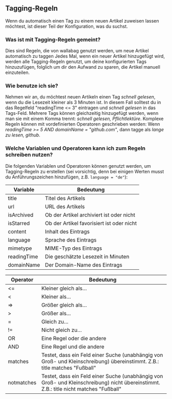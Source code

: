 Tagging-Regeln
--------------

Wenn du automatisch einen Tag zu einem neuen Artikel zuweisen lassen
möchtest, ist dieser Teil der Konfiguration, was du suchst.

### Was ist mit Tagging-Regeln gemeint?

Dies sind Regeln, die von wallabag genutzt werden, um neue Artikel
automatisch zu taggen Jedes Mal, wenn ein neuer Artikel hinzugefügt
wird, werden alle Tagging-Regeln genutzt, um deine konfigurierten Tags
hinzuzufügen, folglich um dir den Aufwand zu sparen, die Artikel manuell
einzuteilen.

### Wie benutze ich sie?

Nehmen wir an, du möchtest neuen Artikeln einen Tag *schnell gelesen*,
wenn du die Lesezeit kleiner als 3 Minuten ist. In diesem Fall solltest
du in das Regelfeld "readingTime &lt;= 3" eintragen und *schnell
gelesen* in das Tags-Feld. Mehrere Tags können gleichzeitig hinzugefügt
werden, wenn man sie mit einem Komma trennt: *schnell gelesen,
Pflichtlektüre*. Komplexe Regeln können mit vordefinierten Operatoren
geschrieben werden: Wenn *readingTime &gt;= 5 AND domainName =
"github.com"*, dann tagge als *lange zu lesen, github*.

### Welche Variablen und Operatoren kann ich zum Regeln schreiben nutzen?

Die folgenden Variablen und Operatoren können genutzt werden, um
Tagging-Regeln zu erstellen (sei vorsichtig, denn bei einigen Werten
musst du Anführungszeichen hinzufügen, z.B. `language = "de"`):


  Variable      | Bedeutung                                          
  ------------- | -------------------
  title         | Titel des Artikels
  url           | URL des Artikels
  isArchived    | Ob der Artikel archiviert ist oder nicht
  isStarred     | Ob der Artikel favorisiert ist oder nicht
  content       | Inhalt des Eintrags
  language      | Sprache des Eintrags
  mimetype      | MIME-Typ des Eintrags
  readingTime   | Die geschätzte Lesezeit in Minuten
  domainName    | Der Domain-Name des Eintrags


  Operator     | Bedeutung
  -------------| -------------
  &lt;=        | Kleiner gleich als…
  &lt;         | Kleiner als…
  =&gt;        | Größer gleich als…
  &gt;         | Größer als…
  =            | Gleich zu…
  !=           | Nicht gleich zu…
  OR           | Eine Regel oder die andere
  AND          | Eine Regel und die andere
  matches      | Testet, dass ein Feld einer Suche (unabhängig von Groß- und Kleinschreibung) übereinstimmt. Z.B.: title matches "Fußball"
  notmatches   | Testet, dass ein Feld einer Suche (unabhängig von Groß- und Kleinschreibung) nicht übereinstimmt. Z.B.: title nicht matches "Fußball"
